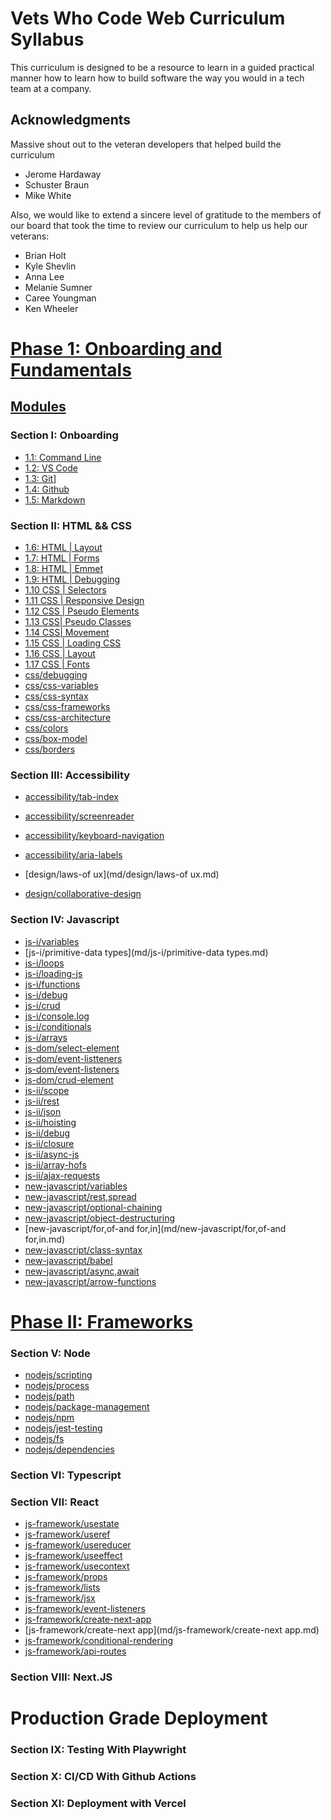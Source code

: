 # Vets Who Code Web Curriculum Syllabus

This curriculum is designed to be a resource to learn in a guided practical manner how to learn how to build software the way you would in a tech team at a company.

## Acknowledgments

Massive shout out to the veteran developers that helped build the curriculum

- Jerome Hardaway
- Schuster Braun
- Mike White

Also, we would like to extend a sincere level of gratitude to the members of our board that took the time to review our curriculum to help us help our veterans:

- Brian Holt
- Kyle Shevlin
- Anna Lee
- Melanie Sumner
- Caree Youngman
- Ken Wheeler

# [Phase 1: Onboarding and Fundamentals](md/course/Phase-1.md)
## [Modules](md/course/Week-1.md)

### Section I: Onboarding
- [1.1: Command Line](md/developer-workflow/command-line.md)
- [1.2: VS Code​](md/developer-workflow/vs-code​.md)
- [1.3: Git](md/developer-workflow/git.md)]
- [1.4: Github](md/developer-workflow/github.md)
- [1.5: Markdown](md/developer-workflow/markdown.md)

### Section II: HTML && CSS
- [1.6: HTML | Layout](md/html/layout-sections.md)
- [1.7: HTML | Forms](md/html/forms.md)
- [1.8: HTML | Emmet](md/html/emmet.md)
- [1.9: HTML | Debugging](md/html/debugging.md)
- [1.10 CSS | Selectors](md/css/selectors.md)
- [1.11 CSS | Responsive Design](md/css/responsive-css.md)
- [1.12 CSS | Pseudo Elements](md/css/pseudo-elements.md)
- [1.13 CSS| Pseudo Classes](md/css/pseudo-classes.md)
- [1.14 CSS| Movement](md/css/movement.md)
- [1.15 CSS | Loading CSS](md/css/loading-css.md)
- [1.16 CSS | Layout](md/css/layout.md)
- [1.17 CSS | Fonts](md/css/fonts.md)
- [css/debugging](md/css/debugging.md)
- [css/css-variables](md/css/css-variables.md)
- [css/css-syntax](md/css/css-syntax.md)
- [css/css-frameworks](md/css/css-frameworks.md)
- [css/css-architecture](md/css/css-architecture.md)
- [css/colors](md/css/colors.md)
- [css/box-model](md/css/box-model.md)
- [css/borders](md/css/borders.md)
### Section III: Accessibility
- [accessibility/tab-index](md/accessibility/tab-index.md)
- [accessibility/screenreader](md/accessibility/screenreader.md)
- [accessibility/keyboard-navigation](md/accessibility/keyboard-navigation.md)
- [accessibility/aria-labels](md/accessibility/aria-labels.md)

- [design/laws-of ux](md/design/laws-of ux.md)
- [design/collaborative-design](md/design/collaborative-design.md)
### Section IV: Javascript

- [js-i/variables](md/js-i/variables.md)
- [js-i/primitive-data types](md/js-i/primitive-data types.md)
- [js-i/loops](md/js-i/loops.md)
- [js-i/loading-js](md/js-i/loading-js.md)
- [js-i/functions](md/js-i/functions.md)
- [js-i/debug](md/js-i/debug.md)
- [js-i/crud](md/js-i/crud.md)
- [js-i/console.log](md/js-i/console.log.md)
- [js-i/conditionals](md/js-i/conditionals.md)
- [js-i/arrays](md/js-i/arrays.md)
- [js-dom/select-element](md/js-dom/select-element.md)
- [js-dom/event-listteners](md/js-dom/event-listteners.md)
- [js-dom/event-listeners](md/js-dom/event-listeners.md)
- [js-dom/crud-element](md/js-dom/crud-element.md)
- [js-ii/scope](md/js-ii/scope.md)
- [js-ii/rest](md/js-ii/rest.md)
- [js-ii/json](md/js-ii/json.md)
- [js-ii/hoisting](md/js-ii/hoisting.md)
- [js-ii/debug](md/js-ii/debug.md)
- [js-ii/closure](md/js-ii/closure.md)
- [js-ii/async-js](md/js-ii/async-js.md)
- [js-ii/array-hofs](md/js-ii/array-hofs.md)
- [js-ii/ajax-requests](md/js-ii/ajax-requests.md)
- [new-javascript/variables](md/new-javascript/variables.md)
- [new-javascript/rest,spread](md/new-javascript/rest,spread.md)
- [new-javascript/optional-chaining](md/new-javascript/optional-chaining.md)
- [new-javascript/object-destructuring](md/new-javascript/object-destructuring.md)
- [new-javascript/for,of-and for,in](md/new-javascript/for,of-and for,in.md)
- [new-javascript/class-syntax](md/new-javascript/class-syntax.md)
- [new-javascript/babel](md/new-javascript/babel.md)
- [new-javascript/async,await](md/new-javascript/async,await.md)
- [new-javascript/arrow-functions](md/new-javascript/arrow-functions.md)
# [Phase II: Frameworks](md/course/Phase-3.md)

### Section V: Node
- [nodejs/scripting](md/nodejs/scripting.md)
- [nodejs/process](md/nodejs/process.md)
- [nodejs/path](md/nodejs/path.md)
- [nodejs/package-management](md/nodejs/package-management.md)
- [nodejs/npm](md/nodejs/npm.md)
- [nodejs/jest-testing](md/nodejs/jest-testing.md)
- [nodejs/fs](md/nodejs/fs.md)
- [nodejs/dependencies](md/nodejs/dependencies.md)


### Section VI: Typescript
### Section VII: React
- [js-framework/usestate](md/js-framework/usestate.md)
- [js-framework/useref](md/js-framework/useref.md)
- [js-framework/usereducer](md/js-framework/usereducer.md)
- [js-framework/useeffect](md/js-framework/useeffect.md)
- [js-framework/usecontext](md/js-framework/usecontext.md)
- [js-framework/props](md/js-framework/props.md)
- [js-framework/lists](md/js-framework/lists.md)
- [js-framework/jsx](md/js-framework/jsx.md)
- [js-framework/event-listeners](md/js-framework/event-listeners.md)
- [js-framework/create-next-app](md/js-framework/create-next-app.md)
- [js-framework/create-next app](md/js-framework/create-next app.md)
- [js-framework/conditional-rendering](md/js-framework/conditional-rendering.md)
- [js-framework/api-routes](md/js-framework/api-routes.md)

### Section VIII: Next.JS

# Production Grade Deployment

### Section IX: Testing With Playwright

### Section X: CI/CD With Github Actions

### Section XI: Deployment with Vercel